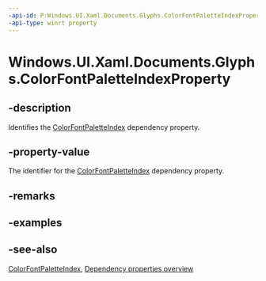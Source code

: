 ```yaml
---
-api-id: P:Windows.UI.Xaml.Documents.Glyphs.ColorFontPaletteIndexProperty
-api-type: winrt property
---
```


<!-- Property syntax
public Windows.UI.Xaml.DependencyProperty ColorFontPaletteIndexProperty { get; }
-->

# Windows.UI.Xaml.Documents.Glyphs.ColorFontPaletteIndexProperty

## -description
Identifies the [ColorFontPaletteIndex](glyphs_colorfontpaletteindex.md) dependency property.



## -property-value
The identifier for the [ColorFontPaletteIndex](glyphs_colorfontpaletteindex.md) dependency property.

## -remarks

## -examples

## -see-also
[ColorFontPaletteIndex](glyphs_colorfontpaletteindex.md), [Dependency properties overview](/windows/uwp/xaml-platform/dependency-properties-overview)
